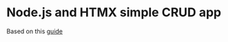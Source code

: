 # Node.js and HTMX simple CRUD app

Based on this [guide](https://www.sitepoint.com/node-js-htmx-build-full-stack-app/)
